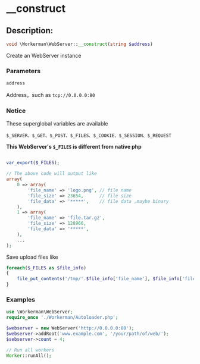 # __construct
## Description:
```php
void \Workerman\WebServer::__construct(string $address)
```
Create an WebServer instance

### Parameters
``` address ```

Address，such as ```tcp://0.0.0.0:80```

### Notice

These superglobal variables are available

``` $_SERVER、$_GET、$_POST、$_FILES、$_COOKIE、$_SESSION、$_REQUEST ```


**This WebServer's ```$_FILES``` is different from native php**

```php

var_export($_FILES);

// The above code will output like
array(
    0 => array(
        'file_name' => 'logo.png', // file name
        'file_size' => 23654,      // file size
        'file_data' => '*****',    // file data ,maybe binary
    ),
    1 => array(
        'file_name' => 'file.tar.gz',
        'file_size' => 128966,
        'file_data' => '*****',
    ),
    ...
);

```

Save upload files like
```php
foreach($_FILES as $file_info)
{
    file_put_contents('/tmp/'.$file_info['file_name'], $file_info['file_data']);
}
```



### Examples
```php
use \Workerman\WebServer;
require_once './Workerman/Autoloader.php';

$webserver = new WebServer('http://0.0.0.0:80');
$webserver->addRoot('www.example.com', '/your/path/of/web/');
$sebserver->count = 4;

// Run all workers
Worker::runAll();
```

